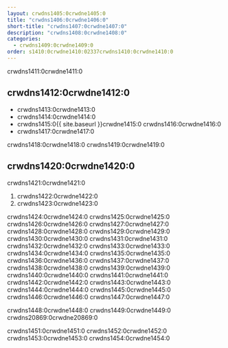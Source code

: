 ```yaml
---
layout: crwdns1405:0crwdne1405:0
title: "crwdns1406:0crwdne1406:0"
short-title: "crwdns1407:0crwdne1407:0"
description: "crwdns1408:0crwdne1408:0"
categories:
  - crwdns1409:0crwdne1409:0
order: s1410:0crwdne1410:02337crwdns1410:0crwdne1410:0
---
```

crwdns1411:0crwdne1411:0

## crwdns1412:0crwdne1412:0

- crwdns1413:0crwdne1413:0
- crwdns1414:0crwdne1414:0
- crwdns1415:0{{ site.baseurl }}crwdne1415:0 crwdns1416:0crwdne1416:0 
- crwdns1417:0crwdne1417:0

crwdns1418:0crwdne1418:0 crwdns1419:0crwdne1419:0

## crwdns1420:0crwdne1420:0

crwdns1421:0crwdne1421:0

1. crwdns1422:0crwdne1422:0
2. crwdns1423:0crwdne1423:0

crwdns1424:0crwdne1424:0 crwdns1425:0crwdne1425:0 crwdns1426:0crwdne1426:0 crwdns1427:0crwdne1427:0 crwdns1428:0crwdne1428:0 crwdns1429:0crwdne1429:0 crwdns1430:0crwdne1430:0 crwdns1431:0crwdne1431:0 crwdns1432:0crwdne1432:0 crwdns1433:0crwdne1433:0 crwdns1434:0crwdne1434:0 crwdns1435:0crwdne1435:0 crwdns1436:0crwdne1436:0 crwdns1437:0crwdne1437:0 crwdns1438:0crwdne1438:0 crwdns1439:0crwdne1439:0 crwdns1440:0crwdne1440:0 crwdns1441:0crwdne1441:0 crwdns1442:0crwdne1442:0 crwdns1443:0crwdne1443:0 crwdns1444:0crwdne1444:0 crwdns1445:0crwdne1445:0 crwdns1446:0crwdne1446:0 crwdns1447:0crwdne1447:0

crwdns1448:0crwdne1448:0 crwdns1449:0crwdne1449:0 crwdns20869:0crwdne20869:0

crwdns1451:0crwdne1451:0 crwdns1452:0crwdne1452:0 crwdns1453:0crwdne1453:0 crwdns1454:0crwdne1454:0